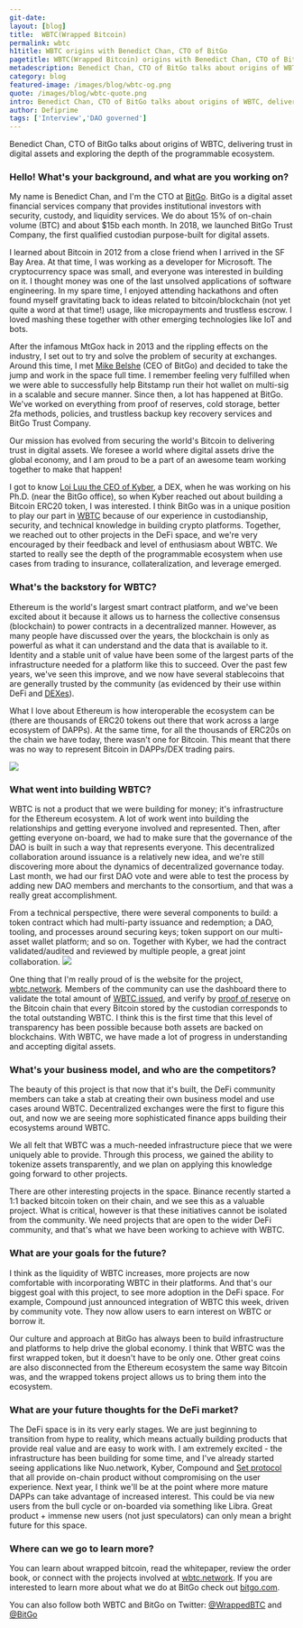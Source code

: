 ```yaml
---
git-date:
layout: [blog]
title:  WBTC(Wrapped Bitcoin)
permalink: wbtc
h1title: WBTC origins with Benedict Chan, CTO of BitGo
pagetitle: WBTC(Wrapped Bitcoin) origins with Benedict Chan, CTO of BitGo
metadescription: Benedict Chan, CTO of BitGo talks about origins of WBTC, delivering trust in digital assets and exploring the depth of the programmable ecosystem.
category: blog
featured-image: /images/blog/wbtc-og.png
quote: /images/blog/wbtc-quote.png
intro: Benedict Chan, CTO of BitGo talks about origins of WBTC, delivering trust in digital assets and exploring the depth of the programmable ecosystem.
author: Defiprime
tags: ['Interview','DAO governed']
---
```

Benedict Chan, CTO of BitGo talks about origins of WBTC, delivering trust in digital assets and exploring the depth of the programmable ecosystem.

### Hello! What's your background, and what are you working on?

My name is Benedict Chan, and I'm the CTO at [BitGo](https://www.bitgo.com/). BitGo is a digital asset financial services company that provides institutional investors with security, custody, and liquidity services. We do about 15% of on-chain volume (BTC) and about $15b each month. In 2018, we launched BitGo Trust Company, the first qualified custodian purpose-built for digital assets.

I learned about Bitcoin in 2012 from a close friend when I arrived in the SF Bay Area. At that time, I was working as a developer for Microsoft. The cryptocurrency space was small, and everyone was interested in building on it. I thought money was one of the last unsolved applications of software engineering. In my spare time, I enjoyed attending hackathons and often found myself gravitating back to ideas related to bitcoin/blockchain (not yet quite a word at that time!) usage, like micropayments and trustless escrow. I loved mashing these together with other emerging technologies like IoT and bots.

After the infamous MtGox hack in 2013 and the rippling effects on the industry, I set out to try and solve the problem of security at exchanges. Around this time, I met [Mike Belshe](https://twitter.com/mikebelshe) (CEO of BitGo) and decided to take the jump and work in the space full time. I remember feeling very fulfilled when we were able to successfully help Bitstamp run their hot wallet on multi-sig in a scalable and secure manner. Since then, a lot has happened at BitGo. We've worked on everything from proof of reserves, cold storage, better 2fa methods, policies, and trustless backup key recovery services and BitGo Trust Company.

Our mission has evolved from securing the world's Bitcoin to delivering trust in digital assets. We foresee a world where digital assets drive the global economy, and I am proud to be a part of an awesome team working together to make that happen!

I got to know [Loi Luu the CEO of Kyber](/kyber-network), a DEX, when he was working on his Ph.D. (near the BitGo office), so when Kyber reached out about building a Bitcoin ERC20 token, I was interested. I think BitGo was in a unique position to play our part in [WBTC](https://www.wbtc.network/) because of our experience in custodianship, security, and technical knowledge in building crypto platforms. Together, we reached out to other projects in the DeFi space, and we're very encouraged by their feedback and level of enthusiasm about WBTC. We started to really see the depth of the programmable ecosystem when use cases from trading to insurance, collateralization, and leverage emerged.

### What's the backstory for WBTC?

Ethereum is the world's largest smart contract platform, and we've been excited about it because it allows us to harness the collective consensus (blockchain) to power contracts in a decentralized manner. However, as many people have discussed over the years, the blockchain is only as powerful as what it can understand and the data that is available to it. Identity and a stable unit of value have been some of the largest parts of the infrastructure needed for a platform like this to succeed. Over the past few years, we've seen this improve, and we now have several stablecoins that are generally trusted by the community (as evidenced by their use within DeFi and [DEXes](/exchanges)).

What I love about Ethereum is how interoperable the ecosystem can be (there are thousands of ERC20 tokens out there that work across a large ecosystem of DAPPs). At the same time, for all the thousands of ERC20s on the chain we have today, there wasn't one for Bitcoin. This meant that there was no way to represent Bitcoin in DAPPs/DEX trading pairs.

![](/images/blog/wbtc2.png)

### What went into building WBTC?

WBTC is not a product that we were building for money; it's infrastructure for the Ethereum ecosystem. A lot of work went into building the relationships and getting everyone involved and represented. Then, after getting everyone on-board, we had to make sure that the governance of the DAO is built in such a way that represents everyone. This decentralized collaboration around issuance is a relatively new idea, and we're still discovering more about the dynamics of decentralized governance today. Last month, we had our first DAO vote and were able to test the process by adding new DAO members and merchants to the consortium, and that was a really great accomplishment.

From a technical perspective, there were several components to build: a token contract which had multi-party issuance and redemption; a DAO, tooling, and processes around securing keys; token support on our multi-asset wallet platform; and so on. Together with Kyber, we had the contract validated/audited and reviewed by multiple people, a great joint collaboration.
![](/images/blog/wbtc1.png)

One thing that I'm really proud of is the website for the project, [wbtc.network](https://wbtc.network). Members of the community can use the dashboard there to validate the total amount of [WBTC issued](https://www.wbtc.network/dashboard/order-book), and verify by [proof of reserve](https://www.wbtc.network/dashboard/audit) on the Bitcoin chain that every Bitcoin stored by the custodian corresponds to the total outstanding WBTC. I think this is the first time that this level of transparency has been possible because both assets are backed on blockchains. With WBTC, we have made a lot of progress in understanding and accepting digital assets.


### What's your business model, and who are the competitors?

The beauty of this project is that now that it's built, the DeFi community members can take a stab at creating their own business model and use cases around WBTC. Decentralized exchanges were the first to figure this out, and now we are seeing more sophisticated finance apps building their ecosystems around WBTC.

We all felt that WBTC was a much-needed infrastructure piece that we were uniquely able to provide. Through this process, we gained the ability to tokenize assets transparently, and we plan on applying this knowledge going forward to other projects.

There are other interesting projects in the space. Binance recently started a 1:1 backed bitcoin token on their chain, and we see this as a valuable project. What is critical, however is that these initiatives cannot be isolated from the community. We need projects that are open to the wider DeFi community, and that's what we have been working to achieve with WBTC.   

### What are your goals for the future?

I think as the liquidity of WBTC increases, more projects are now comfortable with incorporating WBTC in their platforms. And that's our biggest goal with this project, to see more adoption in the DeFi space. For example, Compound just announced integration of WBTC this week, driven by community vote. They now allow users to earn interest on WBTC or borrow it.

Our culture and approach at BitGo has always been to build infrastructure and platforms to help drive the global economy. I think that WBTC was the first wrapped token, but it doesn't have to be only one. Other great coins are also disconnected from the Ethereum ecosystem the same way Bitcoin was, and the wrapped tokens project allows us to bring them into the ecosystem.

### What are your future thoughts for the DeFi market?

The DeFi space is in its very early stages. We are just beginning to transition from hype to reality, which means actually building products that provide real value and are easy to work with. I am extremely excited - the infrastructure has been building for some time, and I've already started seeing applications like Nuo.network, Kyber, Compound and [Set protocol](/tokensets) that all provide on-chain product without compromising on the user experience. Next year, I think we'll be at the point where more mature DAPPs can take advantage of increased interest. This could be via new users from the bull cycle or on-boarded via something like Libra. Great product + immense new users (not just speculators) can only mean a bright future for this space.

### Where can we go to learn more?

You can learn about wrapped bitcoin, read the whitepaper, review the order book, or connect with the projects involved at [wbtc.network](https://wbtc.network).
If you are interested to learn more about what we do at BitGo check out [bitgo.com](https://www.bitgo.com/).

You can also follow both WBTC and BitGo on Twitter: [@WrappedBTC](https://twitter.com/WrappedBTC) and [@BitGo](https://twitter.com/BitGo)
